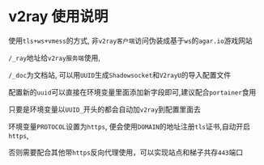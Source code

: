 # v2ray 使用说明

使用`tls+ws+vmess`的方式, 非`v2ray客户端`访问伪装成基于`ws`的`agar.io`游戏网站

`/_ray`地址给`v2ray服务端`使用, 

`/_doc`为文档站, 可以用`UUID`生成`Shadowsocket`和`V2rayU`的导入配置文件

配置新的`uuid`可以直接在环境变量里面添加新字段即可,建议配合`portainer`食用

只要是环境变量以`UUID_`开头的都会自动加`v2ray`到配置里面去

环境变量`PROTOCOL`设置为`https`, 便会使用`DOMAIN`的地址注册`tls`证书,自动开启`https`, 

否则需要配合其他带`https`反向代理使用，可以实现站点和梯子共存`443`端口
